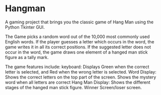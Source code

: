 # Hangman

A gaming project that brings you the classic game of Hang Man using the Python Tkinter GUI.

The Game picks a random word out of the 10,000 most commonly used English words. If the player guesses a letter which occurs in the word, the game writes it in all its correct positions. 
If the suggested letter does not occur in the word, the game draws one element of a hanged man stick figure as a tally mark.

The game features include:
keyboard: Displays Green when the correct letter is selected, and Red when the wrong letter is selected.
Word Display: Shows the correct letters on the top part of the screen. Shows the mystery word when all letters are correct
Hang Man Display: Shows the different stages of the hanged man stick figure.
Winner Screen/loser screen.
